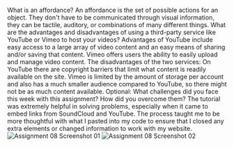 What is an affordance?
  An affordance is the set of possible actions for an object. They don't have to be communicated through visual information, they can be tactile, auditory, or combinations of many different things.
What are the advantages and disadvantages of using a third-party service like YouTube or Vimeo to host your videos?
  Advantages of YouTube include easy access to a large array of video content and an easy means of sharing and/or saving that content. Vimeo offers users the ability to easily upload and manage
  video content. The disadvantages of the two services: On YouTube there are copyright barriers that limit what content is readily available on the site. Vimeo is limited by the amount of storage
  per account and also has a much smaller audience compared to YouTube, so there might not be as much content available.
Optional: What challenges did you face this week with this assignment? How did you overcome them?
  The tutorial was extremely helpful in solving problems, especially when it came to embed links from SoundCloud and YouTube. The process taught me to be more thoughtful with what I pasted into
  my code to ensure that I closed any extra elements or changed information to work with my website.
  ![Assignment 08 Screenshot 01](./image/assign8image1.png)
  ![Assignment 08 Screenshot 02](./image/assign8image2.png)
